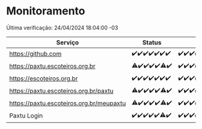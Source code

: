 # Monitoramento

Última verificação: 24/04/2024 18:04:00 -03

|Serviço|Status|Últimas 24h|
|---|---|---|
|https://github.com|<span title="2024-04-17: OK=24">✔️</span><span title="2024-04-18: OK=24">✔️</span><span title="2024-04-19: OK=24">✔️</span><span title="2024-04-20: OK=24">✔️</span><span title="2024-04-21: OK=24">✔️</span><span title="2024-04-22: OK=24">✔️</span><span title="2024-04-23: OK=21">✔️</span>|<span title="23/04/2024 18:06:00 -03 : 200">✔️</span><span title="23/04/2024 19:07:00 -03 : 200">✔️</span><span title="23/04/2024 20:06:00 -03 : 200">✔️</span><span title="23/04/2024 21:30:00 -03 : 200">✔️</span><span title="23/04/2024 22:43:00 -03 : 200">✔️</span><span title="23/04/2024 23:17:00 -03 : 200">✔️</span><span title="24/04/2024 00:07:00 -03 : 200">✔️</span><span title="24/04/2024 01:07:00 -03 : 200">✔️</span><span title="24/04/2024 02:07:00 -03 : 200">✔️</span><span title="24/04/2024 03:10:00 -03 : 200">✔️</span><span title="24/04/2024 04:06:00 -03 : 200">✔️</span><span title="24/04/2024 05:09:00 -03 : 200">✔️</span><span title="24/04/2024 06:06:00 -03 : 200">✔️</span><span title="24/04/2024 07:08:00 -03 : 200">✔️</span><span title="24/04/2024 08:05:00 -03 : 200">✔️</span><span title="24/04/2024 09:13:00 -03 : 200">✔️</span><span title="24/04/2024 10:13:00 -03 : 200">✔️</span><span title="24/04/2024 11:06:00 -03 : 200">✔️</span><span title="24/04/2024 12:07:00 -03 : 200">✔️</span><span title="24/04/2024 13:07:00 -03 : 200">✔️</span><span title="24/04/2024 14:07:00 -03 : 200">✔️</span><span title="24/04/2024 15:08:00 -03 : 200">✔️</span><span title="24/04/2024 16:03:00 -03 : 200">✔️</span><span title="24/04/2024 17:07:00 -03 : 200">✔️</span><span title="24/04/2024 18:04:00 -03 : 200">✔️</span>|
|https://paxtu.escoteiros.org.br|<span title="2024-04-17: OK=22, Falhas=2">⚠️</span><span title="2024-04-18: OK=24">✔️</span><span title="2024-04-19: OK=24">✔️</span><span title="2024-04-20: OK=24">✔️</span><span title="2024-04-21: OK=24">✔️</span><span title="2024-04-22: OK=23, Falhas=1">⚠️</span><span title="2024-04-23: OK=21">✔️</span>|<span title="23/04/2024 18:06:00 -03 : 200">✔️</span><span title="23/04/2024 19:07:00 -03 : 200">✔️</span><span title="23/04/2024 20:06:00 -03 : 200">✔️</span><span title="23/04/2024 21:30:00 -03 : 200">✔️</span><span title="23/04/2024 22:43:00 -03 : 200">✔️</span><span title="23/04/2024 23:17:00 -03 : 200">✔️</span><span title="24/04/2024 00:07:00 -03 : 200">✔️</span><span title="24/04/2024 01:07:00 -03 : 200">✔️</span><span title="24/04/2024 02:07:00 -03 : 200">✔️</span><span title="24/04/2024 03:10:00 -03 : 200">✔️</span><span title="24/04/2024 04:06:00 -03 : 200">✔️</span><span title="24/04/2024 05:09:00 -03 : 200">✔️</span><span title="24/04/2024 06:06:00 -03 : 200">✔️</span><span title="24/04/2024 07:08:00 -03 : 200">✔️</span><span title="24/04/2024 08:05:00 -03 : 200">✔️</span><span title="24/04/2024 09:13:00 -03 : 200">✔️</span><span title="24/04/2024 10:13:00 -03 : 200">✔️</span><span title="24/04/2024 11:06:00 -03 : 200">✔️</span><span title="24/04/2024 12:07:00 -03 : 200">✔️</span><span title="24/04/2024 13:07:00 -03 : 200">✔️</span><span title="24/04/2024 14:07:00 -03 : 200">✔️</span><span title="24/04/2024 15:08:00 -03 : 200">✔️</span><span title="24/04/2024 16:03:00 -03 : 200">✔️</span><span title="24/04/2024 17:07:00 -03 : 200">✔️</span><span title="24/04/2024 18:04:00 -03 : 200">✔️</span>|
|https://escoteiros.org.br|<span title="2024-04-17: OK=24">✔️</span><span title="2024-04-18: OK=24">✔️</span><span title="2024-04-19: OK=24">✔️</span><span title="2024-04-20: OK=24">✔️</span><span title="2024-04-21: OK=24">✔️</span><span title="2024-04-22: OK=24">✔️</span><span title="2024-04-23: OK=21">✔️</span>|<span title="23/04/2024 18:06:00 -03 : 200">✔️</span><span title="23/04/2024 19:07:00 -03 : 200">✔️</span><span title="23/04/2024 20:06:00 -03 : 200">✔️</span><span title="23/04/2024 21:30:00 -03 : 200">✔️</span><span title="23/04/2024 22:43:00 -03 : 200">✔️</span><span title="23/04/2024 23:17:00 -03 : 200">✔️</span><span title="24/04/2024 00:07:00 -03 : 200">✔️</span><span title="24/04/2024 01:07:00 -03 : 200">✔️</span><span title="24/04/2024 02:07:00 -03 : 200">✔️</span><span title="24/04/2024 03:10:00 -03 : 200">✔️</span><span title="24/04/2024 04:06:00 -03 : 200">✔️</span><span title="24/04/2024 05:09:00 -03 : 200">✔️</span><span title="24/04/2024 06:06:00 -03 : 200">✔️</span><span title="24/04/2024 07:08:00 -03 : 200">✔️</span><span title="24/04/2024 08:05:00 -03 : 200">✔️</span><span title="24/04/2024 09:13:00 -03 : 200">✔️</span><span title="24/04/2024 10:13:00 -03 : 200">✔️</span><span title="24/04/2024 11:06:00 -03 : 200">✔️</span><span title="24/04/2024 12:07:00 -03 : 200">✔️</span><span title="24/04/2024 13:07:00 -03 : 200">✔️</span><span title="24/04/2024 14:07:00 -03 : 200">✔️</span><span title="24/04/2024 15:08:00 -03 : 409">❌</span><span title="24/04/2024 16:03:00 -03 : 200">✔️</span><span title="24/04/2024 17:07:00 -03 : 200">✔️</span><span title="24/04/2024 18:04:00 -03 : 200">✔️</span>|
|https://paxtu.escoteiros.org.br/paxtu|<span title="2024-04-17: OK=23, Falhas=1">⚠️</span><span title="2024-04-18: OK=24">✔️</span><span title="2024-04-19: OK=24">✔️</span><span title="2024-04-20: OK=24">✔️</span><span title="2024-04-21: OK=24">✔️</span><span title="2024-04-22: OK=22, Falhas=2">⚠️</span><span title="2024-04-23: OK=21">✔️</span>|<span title="23/04/2024 18:06:00 -03 : 200">✔️</span><span title="23/04/2024 19:07:00 -03 : 200">✔️</span><span title="23/04/2024 20:06:00 -03 : 200">✔️</span><span title="23/04/2024 21:30:00 -03 : 200">✔️</span><span title="23/04/2024 22:43:00 -03 : 200">✔️</span><span title="23/04/2024 23:17:00 -03 : 200">✔️</span><span title="24/04/2024 00:07:00 -03 : 200">✔️</span><span title="24/04/2024 01:08:00 -03 : 200">✔️</span><span title="24/04/2024 02:07:00 -03 : 200">✔️</span><span title="24/04/2024 03:10:00 -03 : 200">✔️</span><span title="24/04/2024 04:06:00 -03 : 200">✔️</span><span title="24/04/2024 05:09:00 -03 : 200">✔️</span><span title="24/04/2024 06:06:00 -03 : 200">✔️</span><span title="24/04/2024 07:08:00 -03 : 200">✔️</span><span title="24/04/2024 08:05:00 -03 : 200">✔️</span><span title="24/04/2024 09:13:00 -03 : 200">✔️</span><span title="24/04/2024 10:13:00 -03 : 200">✔️</span><span title="24/04/2024 11:06:00 -03 : 200">✔️</span><span title="24/04/2024 12:07:00 -03 : 200">✔️</span><span title="24/04/2024 13:07:00 -03 : 200">✔️</span><span title="24/04/2024 14:07:00 -03 : 200">✔️</span><span title="24/04/2024 15:08:00 -03 : 0">❌</span><span title="24/04/2024 16:03:00 -03 : 200">✔️</span><span title="24/04/2024 17:07:00 -03 : 200">✔️</span><span title="24/04/2024 18:04:00 -03 : 200">✔️</span>|
|https://paxtu.escoteiros.org.br/meupaxtu|<span title="2024-04-17: OK=23, Falhas=1">⚠️</span><span title="2024-04-18: OK=24">✔️</span><span title="2024-04-19: OK=24">✔️</span><span title="2024-04-20: OK=24">✔️</span><span title="2024-04-21: OK=24">✔️</span><span title="2024-04-22: OK=23, Falhas=1">⚠️</span><span title="2024-04-23: OK=21">✔️</span>|<span title="23/04/2024 18:06:00 -03 : 200">✔️</span><span title="23/04/2024 19:07:00 -03 : 200">✔️</span><span title="23/04/2024 20:06:00 -03 : 200">✔️</span><span title="23/04/2024 21:30:00 -03 : 200">✔️</span><span title="23/04/2024 22:43:00 -03 : 200">✔️</span><span title="23/04/2024 23:17:00 -03 : 200">✔️</span><span title="24/04/2024 00:07:00 -03 : 200">✔️</span><span title="24/04/2024 01:08:00 -03 : 200">✔️</span><span title="24/04/2024 02:07:00 -03 : 200">✔️</span><span title="24/04/2024 03:10:00 -03 : 200">✔️</span><span title="24/04/2024 04:06:00 -03 : 200">✔️</span><span title="24/04/2024 05:09:00 -03 : 200">✔️</span><span title="24/04/2024 06:06:00 -03 : 200">✔️</span><span title="24/04/2024 07:08:00 -03 : 200">✔️</span><span title="24/04/2024 08:05:00 -03 : 200">✔️</span><span title="24/04/2024 09:13:00 -03 : 200">✔️</span><span title="24/04/2024 10:13:00 -03 : 200">✔️</span><span title="24/04/2024 11:06:00 -03 : 200">✔️</span><span title="24/04/2024 12:07:00 -03 : 200">✔️</span><span title="24/04/2024 13:07:00 -03 : 200">✔️</span><span title="24/04/2024 14:07:00 -03 : 200">✔️</span><span title="24/04/2024 15:08:00 -03 : 200">✔️</span><span title="24/04/2024 16:03:00 -03 : 200">✔️</span><span title="24/04/2024 17:07:00 -03 : 200">✔️</span><span title="24/04/2024 18:04:00 -03 : 200">✔️</span>|
|Paxtu Login|<span title="2024-04-17: OK=24">✔️</span><span title="2024-04-18: OK=24">✔️</span><span title="2024-04-19: OK=24">✔️</span><span title="2024-04-20: OK=24">✔️</span><span title="2024-04-21: OK=24">✔️</span><span title="2024-04-22: OK=23, Falhas=1">⚠️</span><span title="2024-04-23: OK=21">✔️</span>|<span title="23/04/2024 18:06:00 -03 : 200">✔️</span><span title="23/04/2024 19:07:00 -03 : 200">✔️</span><span title="23/04/2024 20:06:00 -03 : 200">✔️</span><span title="23/04/2024 21:30:00 -03 : 200">✔️</span><span title="23/04/2024 22:43:00 -03 : 200">✔️</span><span title="23/04/2024 23:17:00 -03 : 200">✔️</span><span title="24/04/2024 00:07:00 -03 : 200">✔️</span><span title="24/04/2024 01:08:00 -03 : 200">✔️</span><span title="24/04/2024 02:07:00 -03 : 200">✔️</span><span title="24/04/2024 03:10:00 -03 : 200">✔️</span><span title="24/04/2024 04:06:00 -03 : 200">✔️</span><span title="24/04/2024 05:09:00 -03 : 200">✔️</span><span title="24/04/2024 06:06:00 -03 : 200">✔️</span><span title="24/04/2024 07:08:00 -03 : 200">✔️</span><span title="24/04/2024 08:05:00 -03 : 200">✔️</span><span title="24/04/2024 09:13:00 -03 : 200">✔️</span><span title="24/04/2024 10:13:00 -03 : 200">✔️</span><span title="24/04/2024 11:06:00 -03 : 200">✔️</span><span title="24/04/2024 12:07:00 -03 : 200">✔️</span><span title="24/04/2024 13:07:00 -03 : 200">✔️</span><span title="24/04/2024 14:07:00 -03 : 200">✔️</span><span title="24/04/2024 15:08:00 -03 : 200">✔️</span><span title="24/04/2024 16:03:00 -03 : 200">✔️</span><span title="24/04/2024 17:07:00 -03 : 200">✔️</span><span title="24/04/2024 18:04:00 -03 : 200">✔️</span>|
